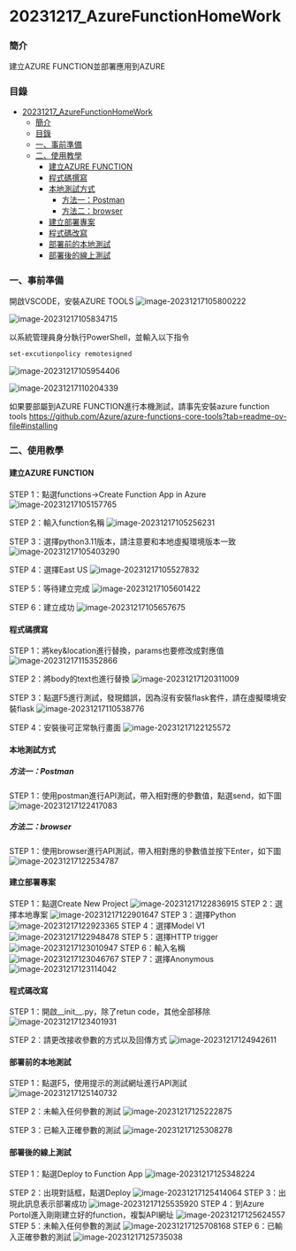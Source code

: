 # 20231217_AzureFunctionHomeWork

### 簡介

建立AZURE FUNCTION並部署應用到AZURE

### 目錄

- [20231217\_AzureFunctionHomeWork](#20231217_azurefunctionhomework)
    - [簡介](#簡介)
    - [目錄](#目錄)
    - [一、事前準備](#一事前準備)
    - [二、使用教學](#二使用教學)
      - [建立AZURE FUNCTION](#建立azure-function)
      - [程式碼撰寫](#程式碼撰寫)
      - [本地測試方式](#本地測試方式)
        - [方法一：Postman](#方法一postman)
        - [方法二：browser](#方法二browser)
      - [建立部署專案](#建立部署專案)
      - [程式碼改寫](#程式碼改寫)
      - [部署前的本地測試](#部署前的本地測試)
      - [部署後的線上測試](#部署後的線上測試)


### 一、事前準備

開啟VSCODE，安裝AZURE TOOLS
![image-20231217105800222](https://raw.githubusercontent.com/Mark850409/UploadGithubImage/master/image-20231217105800222.png)



![image-20231217105834715](https://raw.githubusercontent.com/Mark850409/UploadGithubImage/master/image-20231217105834715.png)


以系統管理員身分執行PowerShell，並輸入以下指令
```powershell
set-excutionpolicy remotesigned
```
![image-20231217105954406](https://raw.githubusercontent.com/Mark850409/UploadGithubImage/master/image-20231217105954406.png)



![image-20231217110204339](https://raw.githubusercontent.com/Mark850409/UploadGithubImage/master/image-20231217110204339.png)


如果要部屬到AZURE FUNCTION進行本機測試，請事先安裝azure function tools
https://github.com/Azure/azure-functions-core-tools?tab=readme-ov-file#installing




### 二、使用教學

#### 建立AZURE FUNCTION
STEP 1：點選functions→Create Function App in Azure
![image-20231217105157765](https://raw.githubusercontent.com/Mark850409/UploadGithubImage/master/image-20231217105157765.png)

STEP 2：輸入function名稱
![image-20231217105256231](https://raw.githubusercontent.com/Mark850409/UploadGithubImage/master/image-20231217105256231.png)


STEP 3：選擇python3.11版本，請注意要和本地虛擬環境版本一致
![image-20231217105403290](https://raw.githubusercontent.com/Mark850409/UploadGithubImage/master/image-20231217105403290.png)

STEP 4：選擇East US
![image-20231217105527832](https://raw.githubusercontent.com/Mark850409/UploadGithubImage/master/image-20231217105527832.png)

STEP 5：等待建立完成
![image-20231217105601422](https://raw.githubusercontent.com/Mark850409/UploadGithubImage/master/image-20231217105601422.png)


STEP 6：建立成功
![image-20231217105657675](https://raw.githubusercontent.com/Mark850409/UploadGithubImage/master/image-20231217105657675.png)



#### 程式碼撰寫
STEP 1：將key&location進行替換，params也要修改成對應值
![image-20231217115352866](https://raw.githubusercontent.com/Mark850409/UploadGithubImage/master/image-20231217115352866.png)

STEP 2：將body的text也進行替換
![image-20231217120311009](https://raw.githubusercontent.com/Mark850409/UploadGithubImage/master/image-20231217120311009.png)

STEP 3：點選F5進行測試，發現錯誤，因為沒有安裝flask套件，請在虛擬環境安裝flask
![image-20231217110538776](https://raw.githubusercontent.com/Mark850409/UploadGithubImage/master/image-20231217110538776.png)

STEP 4：安裝後可正常執行畫面
![image-20231217122125572](https://raw.githubusercontent.com/Mark850409/UploadGithubImage/master/image-20231217122125572.png)

#### 本地測試方式
##### 方法一：Postman
STEP 1：使用postman進行API測試，帶入相對應的參數值，點選send，如下圖
![image-20231217122417083](https://raw.githubusercontent.com/Mark850409/UploadGithubImage/master/image-20231217122417083.png)
##### 方法二：browser
STEP 1：使用browser進行API測試，帶入相對應的參數值並按下Enter，如下圖
![image-20231217122534787](https://raw.githubusercontent.com/Mark850409/UploadGithubImage/master/image-20231217122534787.png)



#### 建立部署專案
STEP 1：點選Create New Project
![image-20231217122836915](https://raw.githubusercontent.com/Mark850409/UploadGithubImage/master/image-20231217122836915.png)
STEP 2：選擇本地專案
![image-20231217122901647](https://raw.githubusercontent.com/Mark850409/UploadGithubImage/master/image-20231217122901647.png)
STEP 3：選擇Python
![image-20231217122923365](https://raw.githubusercontent.com/Mark850409/UploadGithubImage/master/image-20231217122923365.png)
STEP 4：選擇Model V1
![image-20231217122948478](https://raw.githubusercontent.com/Mark850409/UploadGithubImage/master/image-20231217122948478.png)
STEP 5：選擇HTTP trigger
![image-20231217123010947](https://raw.githubusercontent.com/Mark850409/UploadGithubImage/master/image-20231217123010947.png)
STEP 6：輸入名稱
![image-20231217123046767](https://raw.githubusercontent.com/Mark850409/UploadGithubImage/master/image-20231217123046767.png)
STEP 7：選擇Anonymous
![image-20231217123114042](https://raw.githubusercontent.com/Mark850409/UploadGithubImage/master/image-20231217123114042.png)

#### 程式碼改寫

STEP 1：開啟__init__.py，除了retun code，其他全部移除
![image-20231217123401931](https://raw.githubusercontent.com/Mark850409/UploadGithubImage/master/image-20231217123401931.png)

STEP 2：請更改接收參數的方式以及回傳方式
![image-20231217124942611](https://raw.githubusercontent.com/Mark850409/UploadGithubImage/master/image-20231217124942611.png)

#### 部署前的本地測試

STEP 1：點選F5，使用提示的測試網址進行API測試
![image-20231217125140732](https://raw.githubusercontent.com/Mark850409/UploadGithubImage/master/image-20231217125140732.png)

STEP 2：未輸入任何參數的測試
![image-20231217125222875](https://raw.githubusercontent.com/Mark850409/UploadGithubImage/master/image-20231217125222875.png)

STEP 3：已輸入正確參數的測試
![image-20231217125308278](https://raw.githubusercontent.com/Mark850409/UploadGithubImage/master/image-20231217125308278.png)

#### 部署後的線上測試
STEP 1：點選Deploy to Function App
![image-20231217125348224](https://raw.githubusercontent.com/Mark850409/UploadGithubImage/master/image-20231217125348224.png)

STEP 2：出現對話框，點選Deploy
![image-20231217125414064](https://raw.githubusercontent.com/Mark850409/UploadGithubImage/master/image-20231217125414064.png)
STEP 3：出現此訊息表示部署成功
![image-20231217125535920](https://raw.githubusercontent.com/Mark850409/UploadGithubImage/master/image-20231217125535920.png)
STEP 4：到Azure Portol進入剛剛建立好的function，複製API網址
![image-20231217125624557](https://raw.githubusercontent.com/Mark850409/UploadGithubImage/master/image-20231217125624557.png)
STEP 5：未輸入任何參數的測試
![image-20231217125708168](https://raw.githubusercontent.com/Mark850409/UploadGithubImage/master/image-20231217125708168.png)
STEP 6：已輸入正確參數的測試
![image-20231217125735038](https://raw.githubusercontent.com/Mark850409/UploadGithubImage/master/image-20231217125735038.png)